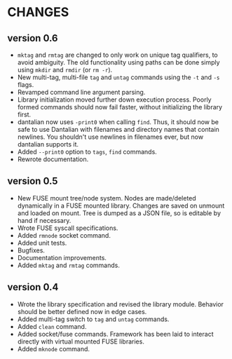 # CHANGES

## version 0.6

* `mktag` and `rmtag` are changed to only work on unique tag qualifiers,
  to avoid ambiguity.  The old functionality using paths can be done
  simply using `mkdir` and `rmdir` (or `rm -r`).
* New multi-tag, multi-file `tag` and `untag` commands using the `-t`
  and `-s` flags.
* Revamped command line argument parsing.
* Library initialization moved further down execution process.  Poorly
  formed commands should now fail faster, without initializing the
  library first.
* dantalian now uses `-print0` when calling `find`.  Thus, it should now
  be safe to use Dantalian with filenames and directory names that
  contain newlines.  You shouldn't use newlines in filenames ever, but
  now dantalian supports it.
* Added `--print0` option to `tags`, `find` commands.
* Rewrote documentation.

## version 0.5

* New FUSE mount tree/node system.  Nodes are made/deleted dynamically
  in a FUSE mounted library.  Changes are saved on unmount and loaded on
  mount.  Tree is dumped as a JSON file, so is editable by hand if
  necessary.
* Wrote FUSE syscall specifications.
* Added `rmnode` socket command.
* Added unit tests.
* Bugfixes.
* Documentation improvements.
* Added `mktag` and `rmtag` commands.

## version 0.4

* Wrote the library specification and revised the library module.
  Behavior should be better defined now in edge cases.
* Added multi-tag switch to `tag` and `untag` commands.
* Added `clean` command.
* Added socket/fuse commands.  Framework has been laid to interact
  directly with virtual mounted FUSE libraries.
* Added `mknode` command.
